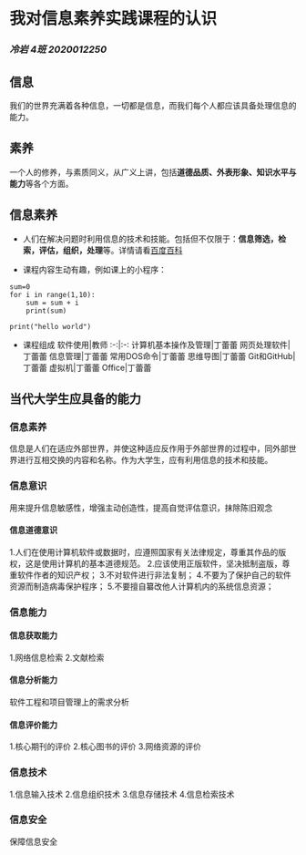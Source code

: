 # 我对信息素养实践课程的认识  
### *冷岩 4班 2020012250*  
## 信息
我们的世界充满着各种信息，一切都是信息，而我们每个人都应该具备处理信息的能力。  
## 素养
一个人的修养，与素质同义，从广义上讲，包括**道德品质、外表形象、知识水平与能力**等各个方面。  
## 信息素养
- 人们在解决问题时利用信息的技术和技能。包括但不仅限于：**信息筛选，检索，评估，组织，处理**等。详情请看[百度百科](https://baike.baidu.com/item/%E4%BF%A1%E6%81%AF%E7%B4%A0%E5%85%BB/937143?fr=aladdin)
+ 课程内容生动有趣，例如课上的小程序：
```
sum=0
for i in range(1,10):
	sum = sum + i
	print(sum)
```
`print("hello world")`
+ 课程组成
软件使用|教师
:-:|:-:
计算机基本操作及管理|丁蕾蕾
网页处理软件|丁蕾蕾
信息管理|丁蕾蕾
常用DOS命令|丁蕾蕾
思维导图|丁蕾蕾
Git和GitHub|丁蕾蕾
虚拟机|丁蕾蕾
Office|丁蕾蕾
## 当代大学生应具备的能力  
### 信息素养
信息是人们在适应外部世界，并使这种适应反作用于外部世界的过程中，同外部世界进行互相交换的内容和名称。作为大学生，应有利用信息的技术和技能。  
### 信息意识
用来提升信息敏感性，增强主动创造性，提高自觉评估意识，抹除陈旧观念
#### 信息道德意识
1.人们在使用计算机软件或数据时，应遵照国家有关法律规定，尊重其作品的版权，这是使用计算机的基本道德规范。
2.应该使用正版软件，坚决抵制盗版，尊重软件作者的知识产权；
3.不对软件进行非法复制；
4.不要为了保护自己的软件资源而制造病毒保护程序； 
5.不要擅自纂改他人计算机内的系统信息资源；   
### 信息能力
#### 信息获取能力
1.网络信息检索
2.文献检索
#### 信息分析能力
软件工程和项目管理上的需求分析
#### 信息评价能力
1.核心期刊的评价
2.核心图书的评价
3.网络资源的评价
### 信息技术
1.信息输入技术
2.信息组织技术
3.信息存储技术
4.信息检索技术
### 信息安全
保障信息安全

